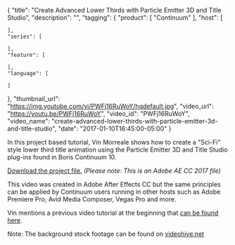 {
  "title": "Create Advanced Lower Thirds with Particle Emitter 3D and Title Studio",
  "description": "",
  "tagging": {
    "product": [
      "Continuum"
    ],
    "host": [

    ],
    "series": [

    ],
    "feature": [

    ],
    "language": [

    ]
  },
  "thumbnail_url": "https://img.youtube.com/vi/PWFj16RuWoY/hqdefault.jpg",
  "video_url": "https://youtu.be/PWFj16RuWoY",
  "video_id": "PWFj16RuWoY",
  "video_name": "create-advanced-lower-thirds-with-particle-emitter-3d-and-title-studio",
  "date": "2017-01-10T16:45:00-05:00"
}

In this project based tutorial, Vin Morreale shows how to create a "Sci-Fi"
style lower third title animation using the Particle Emitter 3D and Title
Studio plug-ins found in Boris Continuum 10.

[Download the project
file.](https://cdn.borisfx.com/borisfx/download_files/BCC_ParticleLowerThird_ProjectFile.zip
"Boris FX: Particles Lower Third Project File" ) _(Please note: This is an
Adobe AE CC 2017 file)_

This video was created in Adobe After Effects CC but the same principles can
be applied by Continuum users running in other hosts such as Adobe Premiere Pro,
Avid Media Composer, Vegas Pro and more.

Vin mentions a previous video tutorial at the beginning that [can be found here](/blogs/videos/running-with-the-flash-bcc-10-adobe-after-effects "Running with The Flash Tutorial").   [](/blogs/videos/running-with-the-flash-bcc-10-adobe-after-effects)

Note: The background stock footage can be found on
[videohive.net](http://www.videohive.net "Video Hive" )


